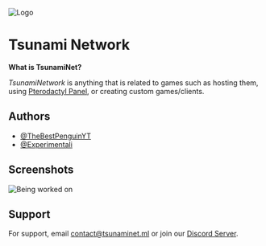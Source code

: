 
![Logo](https://media.discordapp.net/attachments/973380524129271828/1066513462555062382/rodeo.png)


# Tsunami Network

**What is TsunamiNet?**

*TsunamiNetwork* is anything that is related to games such as hosting them, using [Pterodactyl Panel](https://pterodactyl.io), or creating custom games/clients.



## Authors

- [@TheBestPenguinYT](https://github.com/TheBestPenguinYT)
- [@Experimentali](https://github.com/experimentali)


## Screenshots

![Being worked on](https://extronode.com)

## Support

For support, email contact@tsunaminet.ml or join our [Discord Server](https://discord.gg/MZYSaHAbFb).

